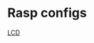 # Rasp configs

[LCD](http://www.lcdwiki.com/3.5inch_RPi_Display?spm=a2g0o.detail.1000023.9.58bclvWdlvWd3u&file=3.5inch_RPi_Display)

